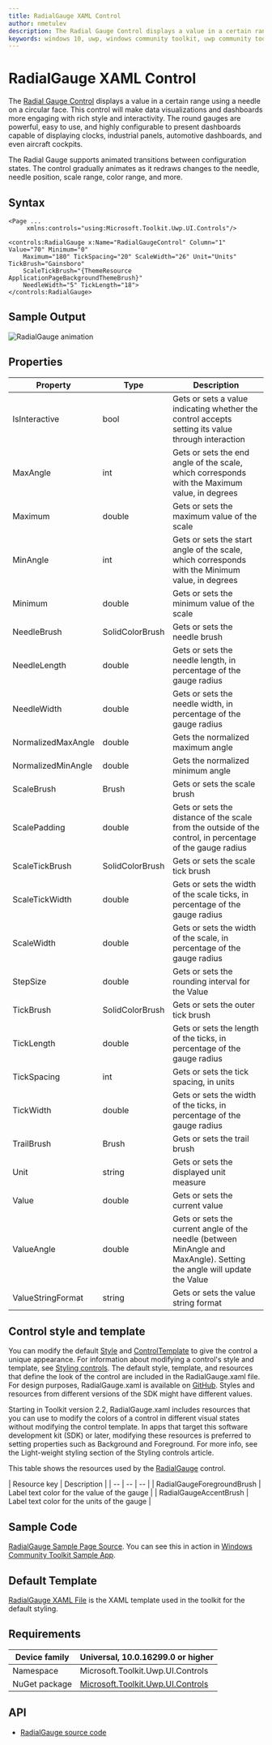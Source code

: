 ```yaml
---
title: RadialGauge XAML Control
author: nmetulev
description: The Radial Gauge Control displays a value in a certain range using a needle on a circular face.
keywords: windows 10, uwp, windows community toolkit, uwp community toolkit, uwp toolkit, Radial Gauge, RadialGauge, xaml control, xaml
---
```


# RadialGauge XAML Control

The [Radial Gauge Control](https://docs.microsoft.com/dotnet/api/microsoft.toolkit.uwp.ui.controls.radialgauge) displays a value in a certain range using a needle on a circular face. This control will make data visualizations and dashboards more engaging with rich style and interactivity. 
The round gauges are powerful, easy to use, and highly configurable to present dashboards capable of displaying clocks, industrial panels, automotive dashboards, and even aircraft cockpits.

The Radial Gauge supports animated transitions between configuration states. The control gradually animates as it redraws changes to the needle, needle position, scale range, color range, and more. 

## Syntax

```xaml
<Page ...
     xmlns:controls="using:Microsoft.Toolkit.Uwp.UI.Controls"/>

<controls:RadialGauge x:Name="RadialGaugeControl" Column="1" Value="70" Minimum="0" 
	Maximum="180" TickSpacing="20" ScaleWidth="26" Unit="Units" TickBrush="Gainsboro"
	ScaleTickBrush="{ThemeResource ApplicationPageBackgroundThemeBrush}"
	NeedleWidth="5" TickLength="18">
</controls:RadialGauge>
```

## Sample Output

![RadialGauge animation](../resources/images/Controls/RadialGauge.gif)

## Properties

| Property | Type | Description |
| -- | -- | -- |
| IsInteractive | bool | Gets or sets a value indicating whether the control accepts setting its value through interaction |
| MaxAngle | int | Gets or sets the end angle of the scale, which corresponds with the Maximum value, in degrees |
| Maximum | double | Gets or sets the maximum value of the scale |
| MinAngle | int | Gets or sets the start angle of the scale, which corresponds with the Minimum value, in degrees |
| Minimum | double | Gets or sets the minimum value of the scale |
| NeedleBrush | SolidColorBrush | Gets or sets the needle brush |
| NeedleLength | double | Gets or sets the needle length, in percentage of the gauge radius |
| NeedleWidth | double | Gets or sets the needle width, in percentage of the gauge radius |
| NormalizedMaxAngle | double | Gets the normalized maximum angle |
| NormalizedMinAngle | double | Gets the normalized minimum angle |
| ScaleBrush | Brush | Gets or sets the scale brush |
| ScalePadding | double | Gets or sets the distance of the scale from the outside of the control, in percentage of the gauge radius |
| ScaleTickBrush | SolidColorBrush | Gets or sets the scale tick brush |
| ScaleTickWidth | double | Gets or sets the width of the scale ticks, in percentage of the gauge radius |
| ScaleWidth | double | Gets or sets the width of the scale, in percentage of the gauge radius |
| StepSize | double | Gets or sets the rounding interval for the Value |
| TickBrush | SolidColorBrush | Gets or sets the outer tick brush |
| TickLength | double | Gets or sets the length of the ticks, in percentage of the gauge radius |
| TickSpacing | int | Gets or sets the tick spacing, in units |
| TickWidth | double | Gets or sets the width of the ticks, in percentage of the gauge radius |
| TrailBrush | Brush | Gets or sets the trail brush |
| Unit | string | Gets or sets the displayed unit measure |
| Value | double | Gets or sets the current value |
| ValueAngle | double | Gets or sets the current angle of the needle (between MinAngle and MaxAngle). Setting the angle will update the Value |
| ValueStringFormat | string | Gets or sets the value string format |

## Control style and template

You can modify the default [Style](https://docs.microsoft.com/uwp/api/windows.ui.xaml.style) and [ControlTemplate](https://docs.microsoft.com/uwp/api/windows.ui.xaml.controls.controltemplate) to give the control a unique appearance. For information about modifying a control's style and template, see [Styling controls](https://msdn.microsoft.com/windows/uwp/controls-and-patterns/styling-controls). The default style, template, and resources that define the look of the control are included in the RadialGauge.xaml file. For design purposes, RadialGauge.xaml is available on [GitHub](https://github.com/Microsoft/WindowsCommunityToolkit//blob/master/Microsoft.Toolkit.Uwp.UI.Controls/RadialGauge/RadialGauge.xaml). Styles and resources from different versions of the SDK might have different values.

Starting in Toolkit version 2.2, RadialGauge.xaml includes resources that you can use to modify the colors of a control in different visual states without modifying the control template. In apps that target this software development kit (SDK) or later, modifying these resources is preferred to setting properties such as Background and Foreground. For more info, see the Light-weight styling section of the Styling controls article.

This table shows the resources used by the [RadialGauge](https://docs.microsoft.com/dotnet/api/microsoft.toolkit.uwp.ui.controls.radialgauge) control.

| Resource key | Description |
| -- | -- | -- |
| RadialGaugeForegroundBrush | Label text color for the value of the gauge |
| RadialGaugeAccentBrush | Label text color for the units of the gauge |

## Sample Code

[RadialGauge Sample Page Source](https://github.com/Microsoft/WindowsCommunityToolkit//tree/master/Microsoft.Toolkit.Uwp.SampleApp/SamplePages/RadialGauge). You can see this in action in [Windows Community Toolkit Sample App](https://www.microsoft.com/store/apps/9NBLGGH4TLCQ).

## Default Template 

[RadialGauge XAML File](https://github.com/Microsoft/WindowsCommunityToolkit//blob/master/Microsoft.Toolkit.Uwp.UI.Controls/RadialGauge/RadialGauge.xaml) is the XAML template used in the toolkit for the default styling.

## Requirements

| Device family | Universal, 10.0.16299.0 or higher |
| -- | -- |
| Namespace | Microsoft.Toolkit.Uwp.UI.Controls |
| NuGet package | [Microsoft.Toolkit.Uwp.UI.Controls](https://www.nuget.org/packages/Microsoft.Toolkit.Uwp.UI.Controls/) |

## API

* [RadialGauge source code](https://github.com/Microsoft/WindowsCommunityToolkit//tree/master/Microsoft.Toolkit.Uwp.UI.Controls/RadialGauge)

